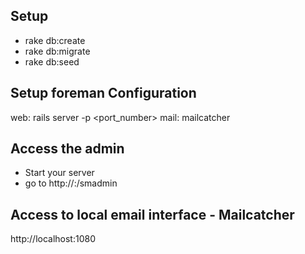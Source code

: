 ## Setup
- rake db:create
- rake db:migrate
- rake db:seed

## Setup foreman Configuration
web: rails server -p  <port_number>
mail:  mailcatcher


## Access the admin
- Start your server
- go to http://<host>:<port>/smadmin


## Access to local email interface - Mailcatcher
http://localhost:1080


